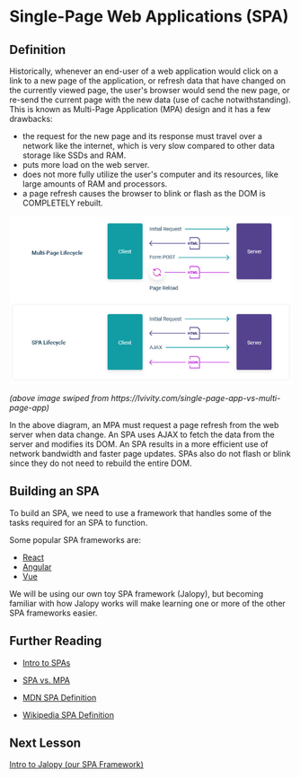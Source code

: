 # Single-Page Web Applications (SPA)

## Definition

Historically, whenever an end-user of a web application would click on a link to a new page of the application, or refresh data that have changed on the currently viewed page, the user's browser would send the new page, or re-send the current page with the new data (use of cache notwithstanding). This is known as Multi-Page Application (MPA) design and it has a few drawbacks:

- the request for the new page and its response must travel over a network like the internet, which is very slow compared to other data storage like SSDs and RAM.
- puts more load on the web server.
- does not more fully utilize the user's computer and its resources, like large amounts of RAM and processors.
- a page refresh causes the browser to blink or flash as the DOM is COMPLETELY rebuilt.

![SPA vs. MPA](/img/spa-mpa-lifecycle.jpeg)
<p><em>(above image swiped from https://lvivity.com/single-page-app-vs-multi-page-app)</em></p>

In the above diagram, an MPA must request a page refresh from the web server when data change. An SPA uses AJAX to fetch the data from the server and modifies its DOM. An SPA results in a more efficient use of network bandwidth and faster page updates. SPAs also do not flash or blink since they do not need to rebuild the entire DOM.

## Building an SPA

To build an SPA, we need to use a framework that handles some of the tasks required for an SPA to function. 

Some popular SPA frameworks are:

- [React](https://reactjs.org/)
- [Angular](https://angular.io/)
- [Vue](https://vuejs.org/)

We will be using our own toy SPA framework (Jalopy), but becoming familiar with how Jalopy works will make learning one or more of the other SPA frameworks easier.

## Further Reading

- [Intro to SPAs](https://www.bloomreach.com/en/blog/2018/what-is-a-single-page-application)

- [SPA vs. MPA](https://lvivity.com/single-page-app-vs-multi-page-app)

- [MDN SPA Definition](https://developer.mozilla.org/en-US/docs/Glossary/SPA)

- [Wikipedia SPA Definition](https://en.wikipedia.org/wiki/Single-page_application)

## Next Lesson

[Intro to Jalopy (our SPA Framework)](jalopy_intro.md)
